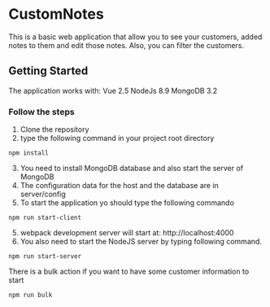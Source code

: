 # CustomNotes

This is a basic web application that allow you to see your customers, added notes to them and edit those notes.
Also, you can filter the customers.

## Getting Started

The application works with:
Vue 2.5
NodeJs 8.9
MongoDB 3.2

### Follow the steps

1) Clone the repository
2) type the following command in your project root directory

```
npm install
```
3) You need to install MongoDB database and also start the server of MongoDB
4) The configuration data for the host and the database are in server/config
5) To start the application yo should type the following commando

```
npm run start-client
```
5) webpack development server will start at: http://localhost:4000
6) You also need to start the NodeJS server by typing following command.

```
npm run start-server
```

There is a bulk action if you want to have some customer information to start

```
npm run bulk
```
